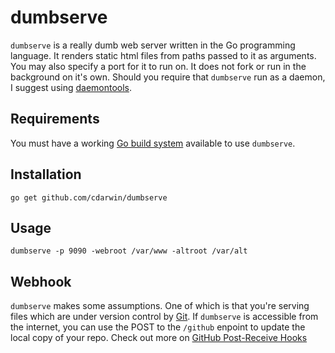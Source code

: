 # dumbserve

`dumbserve` is a really dumb web server written in the Go programming language. It renders static html files from paths passed to it as arguments. You may also specify a port for it to run on. It does not fork or run in the background on it's own. Should you require that `dumbserve` run as a daemon, I suggest using [daemontools](http://cr.yp.to/daemontools.html).

## Requirements

You must have a working [Go build system](http://golang.org/doc/install) available to use `dumbserve`.

## Installation

```shell
go get github.com/cdarwin/dumbserve
```

## Usage

```shell
dumbserve -p 9090 -webroot /var/www -altroot /var/alt
```

## Webhook

`dumbserve` makes some assumptions. One of which is that you're serving files which are under version control by [Git](http://git-scm.com/). If `dumbserve` is accessible from the internet, you can use the POST to the `/github` enpoint to update the local copy of your repo. Check out more on [GitHub Post-Receive Hooks](https://help.github.com/articles/post-receive-hooks)
